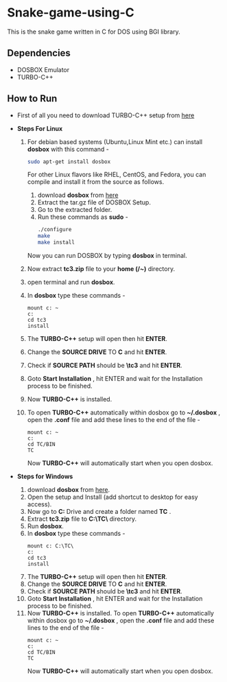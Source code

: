 # Snake-game-using-C
This is the snake game written in C for DOS using BGI library.


## Dependencies
* DOSBOX Emulator
* TURBO-C++ 

## How to Run


* First of all you need to  download TURBO-C++ setup from [here](https://www.javatpoint.com/cpp/software/tc3.zip)

* __Steps For Linux__

    1. For debian based systems (Ubuntu,Linux Mint etc.) can install __dosbox__ with this command -
        ```bash
        sudo apt-get install dosbox
        ```
        For other Linux flavors like RHEL, CentOS, and Fedora, you can compile and install it from the source as follows.

        1. download __dosbox__ from [here](https://www.dosbox.com/download.php?main=1)
        1. Extract the tar.gz file of DOSBOX Setup.
        1. Go to the extracted folder.
        1. Run these commands as __sudo__ -
            ```bash
            ./configure
            make
            make install
            ```
         Now you can run DOSBOX by typing __dosbox__ in terminal.

    1. Now extract __tc3.zip__ file to your __home (/~)__ directory.
    1. open terminal and run __dosbox__.
    1. In __dosbox__ type these commands -
        ```dos
        mount c: ~
        c:
        cd tc3
        install
        ```
    1. The __TURBO-C++__ setup will open then hit __ENTER__.
    1. Change the __SOURCE DRIVE__ TO __C__ and hit __ENTER__.
    1. Check if __SOURCE PATH__ should be __\tc3__ and hit 
    __ENTER__.
    1. Goto __Start Installation__ , hit ENTER and wait for the Installation process to be finished.
    1. Now __TURBO-C++__ is installed.
    1. To open __TURBO-C++__ automatically within dosbox go to __~/.dosbox__ , open the __.conf__ file and add these lines to the end of the file -
        ```dos
        mount c: ~
        c:
        cd TC/BIN
        TC
        ```
        Now __TURBO-C++__ will automatically start when you open dosbox.
* __Steps for Windows__

    1. download __dosbox__ from [here](https://www.dosbox.com/download.php?main=1).
    1. Open the setup and Install (add shortcut to desktop for easy access).
    1. Now go to __C:__ Drive and create a folder named __TC__ .
    1. Extract __tc3.zip__ file to  __C:\TC\\__ directory.
    1. Run __dosbox__.
    1. In __dosbox__ type these commands -
        ```dos
        mount c: C:\TC\
        c:
        cd tc3
        install
        ```
    1. The __TURBO-C++__ setup will open then hit __ENTER__.
    1. Change the __SOURCE DRIVE__ TO __C__ and hit __ENTER__.
    1. Check if __SOURCE PATH__ should be __\tc3__ and hit 
    __ENTER__.
    1. Goto __Start Installation__ , hit ENTER and wait for the Installation process to be finished.
    1. Now __TURBO-C++__ is installed. To open __TURBO-C++__ automatically within dosbox go to __~/.dosbox__ , open the __.conf__ file and add these lines to the end of the file -
        ```dos
        mount c: ~
        c:
        cd TC/BIN
        TC
        ```
        Now __TURBO-C++__ will automatically start when you open dosbox.
